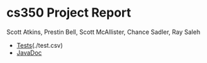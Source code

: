# cs350 Project Report

Scott Atkins, Prestin Bell, Scott McAllister,  Chance Sadler, Ray Saleh


* [Tests](./tests/test/)(./test.csv)
* [JavaDoc](./javadoc/)

